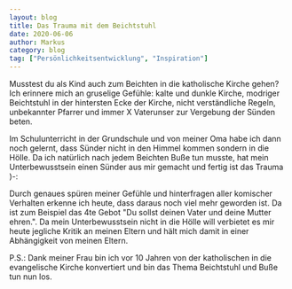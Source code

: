 ```yaml
---
layout: blog
title: Das Trauma mit dem Beichtstuhl
date: 2020-06-06
author: Markus
category: blog
tag: ["Persönlichkeitsentwicklung", "Inspiration"]
---
```


Musstest du als Kind auch zum Beichten in die katholische Kirche gehen? Ich erinnere mich an gruselige Gefühle: kalte und dunkle Kirche, modriger Beichtstuhl in der hintersten Ecke der Kirche, nicht verständliche Regeln, unbekannter Pfarrer und immer X Vaterunser zur Vergebung der Sünden beten.

Im Schulunterricht in der Grundschule und von meiner Oma habe ich dann noch gelernt, dass Sünder nicht in den Himmel kommen sondern in die Hölle. Da ich natürlich nach jedem Beichten Buße tun musste, hat mein Unterbewusstsein einen Sünder aus mir gemacht und fertig ist das Trauma )-:

Durch genaues spüren meiner Gefühle und hinterfragen aller komischer Verhalten erkenne ich heute, dass daraus noch viel mehr geworden ist. Da ist zum Beispiel das 4te Gebot "Du sollst deinen Vater und deine Mutter ehren.". Da mein Unterbewusstsein nicht in die Hölle will verbietet es mir heute jegliche Kritik an meinen Eltern und hält mich damit in einer Abhängigkeit von meinen Eltern.

P.S.: Dank meiner Frau bin ich vor 10 Jahren von der katholischen in die evangelische Kirche konvertiert und bin das Thema Beichtstuhl und Buße tun nun los.
